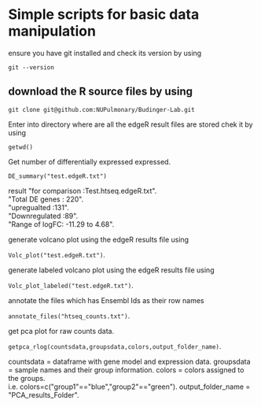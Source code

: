 # Simple scripts for basic data manipulation

ensure you have git installed 
and check its version by using 
```
git --version
```
## download the R source files by using 

```git clone git@github.com:NUPulmonary/Budinger-Lab.git```

Enter into directory where are all the edgeR result files are stored chek it by using 

`getwd()`

Get number of differentially expressed expressed.  

`DE_summary("test.edgeR.txt")`

result
"for comparison :Test.htseq.edgeR.txt".    
"Total DE genes : 220".       
"upregualted :131".     
"Downregulated :89".    
"Range of logFC: -11.29 to 4.68".   

generate volcano plot using the edgeR results file using

`Volc_plot("test.edgeR.txt")`. 

generate labeled volcano plot using the edgeR results file using

`Volc_plot_labeled("test.edgeR.txt")`. 

annotate the files which has Ensembl Ids as their row names 

`annotate_files("htseq_counts.txt")`.     

get pca plot for raw counts data. 

`getpca_rlog(countsdata,groupsdata,colors,output_folder_name)`. 

countsdata = dataframe with gene model and expression data. 
groupsdata  = sample names and their group information. 
colors = colors assigned to the groups.    
i.e. colors=c("group1"=="blue","group2"=="green"). 
output_folder_name = "PCA_results_Folder". 



